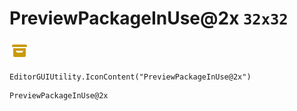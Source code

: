 # PreviewPackageInUse@2x `32x32`
<img src="/img/PreviewPackageInUse@2x.png" width=32 height=32>

``` CSharp
EditorGUIUtility.IconContent("PreviewPackageInUse@2x")
```
```
PreviewPackageInUse@2x
```
